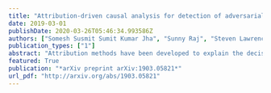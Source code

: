 ```yaml
---
title: "Attribution-driven causal analysis for detection of adversarial examples"
date: 2019-03-01
publishDate: 2020-03-26T05:46:34.993586Z
authors: ["Somesh Susmit Sumit Kumar Jha", "Sunny Raj", "Steven Lawrence Fernandes", "Somesh Susmit Sumit Kumar Jha", "Somesh Susmit Sumit Kumar Jha", "Gunjan Verma", "Brian Jalaian", "Ananthram Swami"]
publication_types: ["1"]
abstract: "Attribution methods have been developed to explain the decision of a machine learning model on a given input. We use the Integrated Gradient method for finding attributions to define the causal neighborhood of an input by incrementally masking high attribution features. We study the robustness of machine learning models on benign and adversarial inputs in this neighborhood. Our study indicates that benign inputs are robust to the masking of high attribution features but adversarial inputs generated by the state-of-the-art adversarial attack methods such as DeepFool, FGSM, CW and PGD, are not robust to such masking. Further, our study demonstrates that this concentration of high-attribution features responsible for the incorrect decision is more pronounced in physically realizable adversarial examples. This difference in attribution of benign and adversarial inputs can be used to detect adversarial examples. Such a defense approach is independent of training data and attack method, and we demonstrate its effectiveness on digital and physically realizable perturbations."
featured: True
publication: "*arXiv preprint arXiv:1903.05821*"
url_pdf: "http://arxiv.org/abs/1903.05821"
---
```



